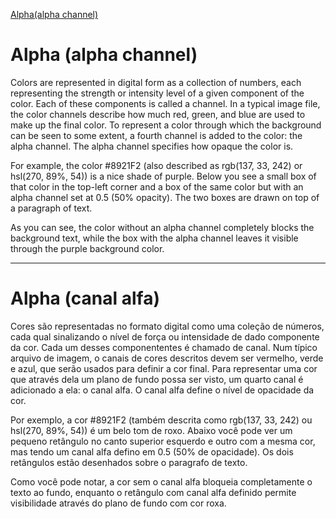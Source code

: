 [Alpha(alpha channel)](https://developer.mozilla.org/en-US/docs/Glossary/Alpha)

# Alpha (alpha channel)

Colors are represented in digital form as a collection of numbers, each representing the strength or intensity level of a given component of the color. Each of these components is called a channel. In a typical image file, the color channels describe how much red, green, and blue are used to make up the final color. To represent a color through which the background can be seen to some extent, a fourth channel is added to the color: the alpha channel. The alpha channel specifies how opaque the color is.

For example, the color #8921F2 (also described as rgb(137, 33, 242) or hsl(270, 89%, 54)) is a nice shade of purple. Below you see a small box of that color in the top-left corner and a box of the same color but with an alpha channel set at 0.5 (50% opacity). The two boxes are drawn on top of a paragraph of text.


As you can see, the color without an alpha channel completely blocks the background text, while the box with the alpha channel leaves it visible through the purple background color.
***
# Alpha (canal alfa)

Cores são representadas no formato digital como uma coleção de números, cada qual sinalizando o nível de força ou intensidade de dado componente da cor. Cada um desses componententes é chamado de canal. Num típico arquivo de imagem, o canais de cores descritos devem ser vermelho, verde e azul, que serão usados para definir a cor final. Para representar uma cor que através dela um plano de fundo possa ser visto, um quarto canal é adicionado a ela: o canal alfa. O canal alfa define o nível de opacidade da cor.

Por exemplo, a cor #8921F2 (também descrita como rgb(137, 33, 242) ou hsl(270, 89%, 54)) é um belo tom de roxo. Abaixo você pode ver um pequeno retângulo no canto superior esquerdo e outro com a mesma cor, mas tendo um canal alfa defino em 0.5 (50% de opacidade). Os dois retângulos estão desenhados sobre o paragrafo de texto.

Como você pode notar, a cor sem o canal alfa bloqueia completamente o texto ao fundo, enquanto o retângulo com canal alfa definido permite visibilidade através do plano de fundo com cor roxa.